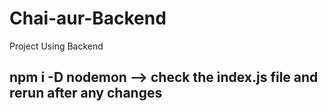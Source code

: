 # Chai-aur-Backend
Project Using Backend


## npm i -D nodemon  --> check the index.js file and rerun after any changes


